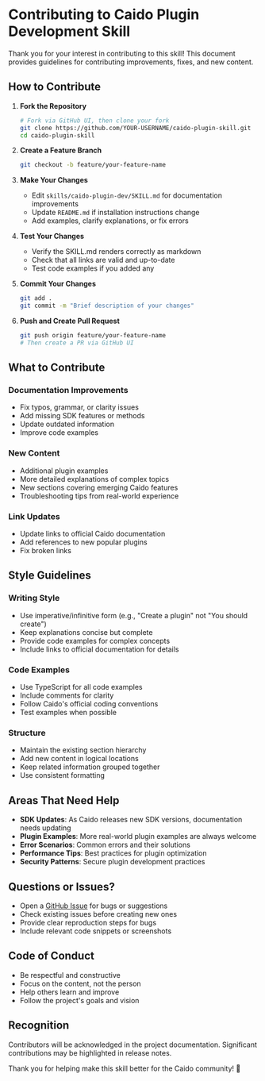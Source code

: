 # Contributing to Caido Plugin Development Skill

Thank you for your interest in contributing to this skill! This document provides guidelines for contributing improvements, fixes, and new content.

## How to Contribute

1. **Fork the Repository**
   ```bash
   # Fork via GitHub UI, then clone your fork
   git clone https://github.com/YOUR-USERNAME/caido-plugin-skill.git
   cd caido-plugin-skill
   ```

2. **Create a Feature Branch**
   ```bash
   git checkout -b feature/your-feature-name
   ```

3. **Make Your Changes**
   - Edit `skills/caido-plugin-dev/SKILL.md` for documentation improvements
   - Update `README.md` if installation instructions change
   - Add examples, clarify explanations, or fix errors

4. **Test Your Changes**
   - Verify the SKILL.md renders correctly as markdown
   - Check that all links are valid and up-to-date
   - Test code examples if you added any

5. **Commit Your Changes**
   ```bash
   git add .
   git commit -m "Brief description of your changes"
   ```

6. **Push and Create Pull Request**
   ```bash
   git push origin feature/your-feature-name
   # Then create a PR via GitHub UI
   ```

## What to Contribute

### Documentation Improvements
- Fix typos, grammar, or clarity issues
- Add missing SDK features or methods
- Update outdated information
- Improve code examples

### New Content
- Additional plugin examples
- More detailed explanations of complex topics
- New sections covering emerging Caido features
- Troubleshooting tips from real-world experience

### Link Updates
- Update links to official Caido documentation
- Add references to new popular plugins
- Fix broken links

## Style Guidelines

### Writing Style
- Use imperative/infinitive form (e.g., "Create a plugin" not "You should create")
- Keep explanations concise but complete
- Provide code examples for complex concepts
- Include links to official documentation for details

### Code Examples
- Use TypeScript for all code examples
- Include comments for clarity
- Follow Caido's official coding conventions
- Test examples when possible

### Structure
- Maintain the existing section hierarchy
- Add new content in logical locations
- Keep related information grouped together
- Use consistent formatting

## Areas That Need Help

- **SDK Updates**: As Caido releases new SDK versions, documentation needs updating
- **Plugin Examples**: More real-world plugin examples are always welcome
- **Error Scenarios**: Common errors and their solutions
- **Performance Tips**: Best practices for plugin optimization
- **Security Patterns**: Secure plugin development practices

## Questions or Issues?

- Open a [GitHub Issue](https://github.com/rez0/caido-plugin-skill/issues) for bugs or suggestions
- Check existing issues before creating new ones
- Provide clear reproduction steps for bugs
- Include relevant code snippets or screenshots

## Code of Conduct

- Be respectful and constructive
- Focus on the content, not the person
- Help others learn and improve
- Follow the project's goals and vision

## Recognition

Contributors will be acknowledged in the project documentation. Significant contributions may be highlighted in release notes.

Thank you for helping make this skill better for the Caido community! 🎉
